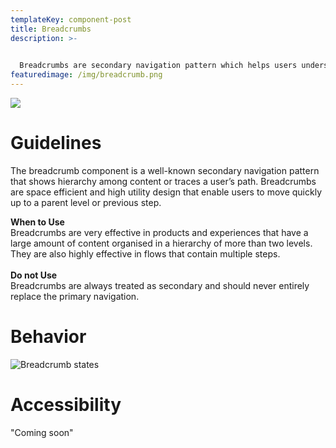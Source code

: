 ```yaml
---
templateKey: component-post
title: Breadcrumbs
description: >-
  

  Breadcrumbs are secondary navigation pattern which helps users understand the hierarchy among levels and navigate back through them. Breadcrumbs helps users understanding where they are in a website.
featuredimage: /img/breadcrumb.png
---
```

![](/img/breadcrumb.png)

# **Guidelines**

The breadcrumb component is a well-known secondary navigation pattern that shows hierarchy among content or traces a user’s path. Breadcrumbs are space efficient and high utility design that enable users to move quickly up to a parent level or previous step.

**When to Use**\
Breadcrumbs are very effective in products and experiences that have a large amount of content organised in a hierarchy of more than two levels. They are also highly effective in flows that contain multiple steps.\
\
**Do not Use**\
Breadcrumbs are always treated as secondary and should never entirely replace the primary navigation.

# **Behavior**

![](/img/frame-3.png "Breadcrumb states")

# **Accessibility**

"Coming soon"